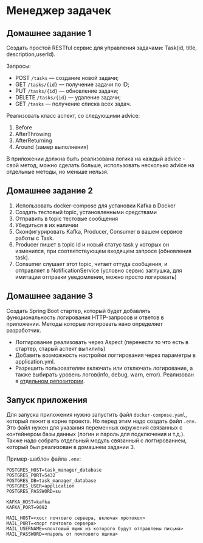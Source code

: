 # Менеджер задачек
## Домашнее задание 1
Создать простой RESTful сервис для управления задачами: Task(id, title, description,userId).

Запросы:
- POST `/tasks` — создание новой задачи;
- GET `/tasks/{id}` — получение задачи по ID;
- PUT `/tasks/{id}` — обновление задачи;
- DELETE `/tasks/{id}` — удаление задачи;
- GET `/tasks` — получение списка всех задач.

Реализовать класс аспект, со следующими advice:

1. Before
2. AfterThrowing
3. AfterReturning
4. Around (замер выполнения)

В приложении должна быть реализована логика на каждый advice - свой метод, можно сделать больше, использовать несколько advice на отдельные методы, но меньше нельзя.

## Домашнее задание 2
1. Использовать docker-compose для установки Kafka в Docker
2. Создать тестовый topic, установленными средствами
3. Отправить в topic тестовые сообщения
4. Убедиться в их наличии
5. Сконфигурировать Kafka, Producer, Consumer в вашем сервисе работы с Task.
6. Producer пишет в topic id и новый статус task у которых он изменился, при соответствующем входящем запросе (обновления task).
7. Consumer слушает этот topic, читает оттуда сообщения, и отправляет в NotificationService (условно сервис заглушка, для имитации отправки уведомления, можно просто логировать)

## Домашнее задание 3
Создать Spring Boot стартер, который будет добавлять функциональность логирования HTTP-запросов и ответов в приложении. Методы которые логировать явно определяет разработчик.
- Логгирование реализовать через Aspect (перенести то что есть в стартер, старый аспект выпилить)
- Добавить возможность настройки логгирования через параметры в application.yml.
- Разрешить пользователям включать или отключать логирование, а также выбирать уровень логов(info, debug, warn, error).
 Реализован в [отдельном репозитории](https://github.com/MikhailOk-creator/T1-Open-School-Java-Developer-2025-Addition).

## Запуск приложения
Для запуска приложения нужно запустить файл `docker-compose.yaml`, который лежит в корне проекта. Но перед этим надо создать файл `.env`. Это файл нужен для указания переменных окружения связанных с контейнером базы данных (логин и пароль для подключения и т.д.). Также надо собрать отдельный модуль связанный с логгированием, который был реализован в домашнем задании 3.

Пример-шаблон файла `.env`:
```env
POSTGRES_HOST=task_manager_database
POSTGRES_PORT=5432
POSTGRES_DB=task_manager_database
POSTGRES_USER=application
POSTGRES_PASSWORD=su

KAFKA_HOST=kafka
KAFKA_PORT=9092

MAIL_HOST=<хост почтовго сервера, включая протокол>
MAIL_PORT=<порт почтовго сервера>
MAIL_USERNAME=<почтовый ящик из которого будут отправлены письма>
MAIL_PASSWORD=<пароль от почтового ящика>
```